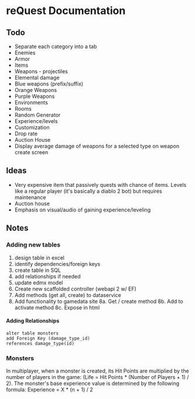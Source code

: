 # reQuest Documentation
## Todo

* Separate each category into a tab
* Enemies
* Armor
* Items
* Weapons - projectiles
* Elemental damage
* Blue weapons (prefix/suffix)
* Orange Weapons
* Purple Weapons
* Environments
* Rooms
* Random Generator
* Experience/levels
* Customization
* Drop rate
* Auction House
* Display average damage of weapons for a selected type on weapon create screen


## Ideas

* Very expensive item that passively quests with chance of items. Levels like a regular player (it's basically a diablo 2 bot) but requires maintenance
* Auction house
* Emphasis on visual/audio of gaining experience/leveling


## Notes


### Adding new tables

1. design table in excel
2. identify dependencies/foreign keys
3. create table in SQL
4. add relationships if needed
5. update edmx model
6. Create new scaffolded controller (webapi 2 w/ EF)
7. Add methods (get all, create) to dataservice
8. Add functionality to gamedata site
8a. Get / create method
8b. Add to activate method
8c. Expose in html

#### Adding Relationships

```
alter table monsters 
add Foreign Key (damage_type_id)
references damage_type(id)
```


### Monsters
In multiplayer, when a monster is created, its Hit Points are multiplied by the number of players in the game: (Life = Hit Points * (Number of Players + 1) / 2). The monster's base experience value is determined by the following formula:
Experience = X * (n + 1) / 2


